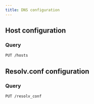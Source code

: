 ```yaml
---
title: DNS configuration
---
```


## Host configuration

### Query

```markdown
PUT /hosts
```

## Resolv.conf configuration

### Query

```markdown
PUT /resolv_conf
```
